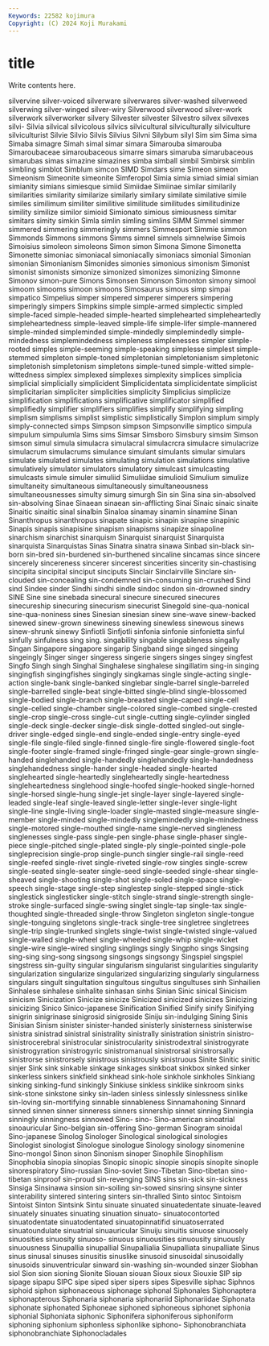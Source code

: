 ```yaml
---
Keywords: 22582 kojimura
Copyright: (C) 2024 Koji Murakami
---
```


# title

Write contents here.



silvervine silver-voiced silverware silverwares silver-washed
silverweed silverwing silver-winged silver-wiry Silverwood silverwood silver-work silverwork silverworker silvery
Silvester silvester Silvestro silvex silvexes silvi- Silvia silvical silvicolous silvics
silvicultural silviculturally silviculture silviculturist Silvie Silvio Silvis Silvius Silvni Silybum
silyl Sim sim Sima sima Simaba simagre Simah simal simar
simara Simarouba simarouba Simaroubaceae simaroubaceous simarre simars simaruba simarubaceous simarubas
simas simazine simazines simba simball simbil Simbirsk simblin simbling simblot
Simblum simcon SIMD Simdars sime Simeon simeon Simeonism Simeonite simeonite
Simferopol Simia simia simiad simial simian simianity simians simiesque simiid
Simiidae Simiinae similar similarily similarities similarity similarize similarly similary similate
similative simile similes similimum similiter similitive similitude similitudes similitudinize simility
similize similor simioid Simionato simious simiousness simitar simitars simity simkin
Simla simlin simling simlins SIMM Simmel simmer simmered simmering simmeringly
simmers Simmesport Simmie simmon Simmonds Simmons simmons Simms simnel simnels
simnelwise Simois Simoisius simoleon simoleons Simon simon Simona Simone Simonetta
Simonette simoniac simoniacal simoniacally simoniacs simonial Simonian simonian Simonianism Simonides
simonies simonious simonism Simonist simonist simonists simonize simonized simonizes simonizing
Simonne Simonov simon-pure Simons Simonsen Simonson Simonton simony simool simoom
simooms simoon simoons Simosaurus simous simp simpai simpatico Simpelius simper
simpered simperer simperers simpering simperingly simpers Simpkins simple simple-armed simplectic
simpled simple-faced simple-headed simple-hearted simplehearted simpleheartedly simpleheartedness simple-leaved simple-life simple-lifer
simple-mannered simple-minded simpleminded simple-mindedly simplemindedly simple-mindedness simplemindedness simpleness simplenesses simpler
simple-rooted simples simple-seeming simple-speaking simplesse simplest simple-stemmed simpleton simple-toned simpletonian
simpletonianism simpletonic simpletonish simpletonism simpletons simple-tuned simple-witted simple-wittedness simplex simplexed
simplexes simplexity simplices simplicia simplicial simplicially simplicident Simplicidentata simplicidentate simplicist
simplicitarian simpliciter simplicities simplicity Simplicius simplicize simplification simplifications simplificative simplificator
simplified simplifiedly simplifier simplifiers simplifies simplify simplifying simpling simplism simplisms
simplist simplistic simplistically Simplon simplum simply simply-connected simps Simpson simpson
Simpsonville simptico simpula simpulum simpulumla Sims sims Simsar Simsboro Simsbury
simsim Simson simson simul simula simulacra simulacral simulacrcra simulacre simulacrize
simulacrum simulacrums simulance simulant simulants simular simulars simulate simulated simulates
simulating simulation simulations simulative simulatively simulator simulators simulatory simulcast simulcasting
simulcasts simule simuler simuliid Simuliidae simulioid Simulium simulize simultaneity simultaneous
simultaneously simultaneousness simultaneousnesses simulty simurg simurgh Sin sin Sina sina
sin-absolved sin-absolving Sinae Sinaean sinaean sin-afflicting Sinai Sinaic sinaic sinaite
Sinaitic sinaitic sinal sinalbin Sinaloa sinamay sinamin sinamine Sinan Sinanthropus
sinanthropus sinapate sinapic sinapin sinapine sinapinic Sinapis sinapis sinapisine sinapism
sinapisms sinapize sinapoline sinarchism sinarchist sinarquism Sinarquist sinarquist Sinarquista sinarquista
Sinarquistas Sinas Sinatra sinatra sinawa Sinbad sin-black sin-born sin-bred sin-burdened
sin-burthened sincaline sincamas since sincere sincerely sincereness sincerer sincerest sincerities
sincerity sin-chastising sincipita sincipital sinciput sinciputs Sinclair Sinclairville Sinclare sin-clouded
sin-concealing sin-condemned sin-consuming sin-crushed Sind sind Sindee sinder Sindhi sindhi
sindle sindoc sindon sin-drowned sindry SINE Sine sine sinebada sinecural
sinecure sinecured sinecures sinecureship sinecuring sinecurism sinecurist Sinegold sine-qua-nonical sine-qua-noniness
sines Sinesian sinesian sinew sine-wave sinew-backed sinewed sinew-grown sinewiness sinewing
sinewless sinewous sinews sinew-shrunk sinewy Sinfiotli Sinfjotli sinfonia sinfonie sinfonietta
sinful sinfully sinfulness sing sing. singability singable singableness singally Singan
Singapore singapore singarip Singband singe singed singeing singeingly Singer singer
singeress singerie singers singes singey singfest Singfo Singh singh Singhal
Singhalese singhalese singillatim sing-in singing singingfish singingfishes singingly singkamas single
single-acting single-action single-bank single-banked singlebar single-barrel single-barreled single-barrelled single-beat single-bitted
single-blind single-blossomed single-bodied single-branch single-breasted single-caped single-cell single-celled single-chamber single-colored
single-combed single-crested single-crop single-cross single-cut single-cutting single-cylinder singled single-deck single-decker
single-disk single-dotted singled-out single-driver single-edged single-end single-ended single-entry single-eyed single-file
single-filed single-finned single-fire single-flowered single-foot single-footer single-framed single-fringed single-gear single-grown
single-handed singlehanded single-handedly singlehandedly single-handedness singlehandedness single-hander single-headed single-hearted singlehearted
single-heartedly singleheartedly single-heartedness singleheartedness singlehood single-hoofed single-hooked single-horned single-horsed single-hung
single-jet single-layer single-layered single-leaded single-leaf single-leaved single-letter single-lever single-light single-line
single-living single-loader single-masted single-measure single-member single-minded single-mindedly singlemindedly single-mindedness single-motored
single-mouthed single-name single-nerved singleness singlenesses single-pass single-pen single-phase single-phaser single-piece
single-pitched single-plated single-ply single-pointed single-pole singleprecision single-prop single-punch singler single-rail
single-reed single-reefed single-rivet single-riveted single-row singles single-screw single-seated single-seater single-seed
single-seeded single-shear single-sheaved single-shooting single-shot single-soled single-space single-speech single-stage single-step
singlestep single-stepped single-stick singlestick singlesticker single-stitch single-strand single-strength single-stroke single-surfaced
single-swing singlet single-tap single-tax single-thoughted single-threaded single-throw Singleton singleton single-tongue
single-tonguing singletons single-track single-tree singletree singletrees single-trip single-trunked singlets single-twist
single-twisted single-valued single-walled single-wheel single-wheeled single-whip single-wicket single-wire single-wired singling
singlings singly Singpho sings Singsing sing-sing sing-song singsong singsongs singsongy
Singspiel singspiel singstress sin-guilty singular singularism singularist singularities singularity singularization
singularize singularized singularizing singularly singularness singulars singult singultation singultous singultus
singultuses sinh Sinhailien Sinhalese sinhalese sinhalite sinhasan sinhs Sinian Sinic
sinical Sinicism sinicism Sinicization Sinicize sinicize Sinicized sinicized sinicizes Sinicizing
sinicizing Sinico Sinico-japanese Sinification Sinified Sinify sinify Sinifying sinigrin sinigrinase
sinigrosid sinigroside Siniju sin-indulging Sining Sinis Sinisian Sinism sinister sinister-handed
sinisterly sinisterness sinisterwise sinistra sinistrad sinistral sinistrality sinistrally sinistration sinistrin
sinistro- sinistrocerebral sinistrocular sinistrocularity sinistrodextral sinistrogyrate sinistrogyration sinistrogyric sinistromanual sinistrorsal
sinistrorsally sinistrorse sinistrorsely sinistrous sinistrously sinistruous Sinite Sinitic sinitic sinjer
Sink sink sinkable sinkage sinkages sinkboat sinkbox sinked sinker sinkerless
sinkers sinkfield sinkhead sink-hole sinkhole sinkholes Sinkiang sinking sinking-fund sinkingly
Sinkiuse sinkless sinklike sinkroom sinks sink-stone sinkstone sinky sin-laden sinless
sinlessly sinlessness sinlike sin-loving sin-mortifying sinnable sinnableness Sinnamahoning Sinnard sinned
sinnen sinner sinneress sinners sinnership sinnet sinning Sinningia sinningly sinningness
sinnowed Sino- sino- Sino-american sinoatrial sinoauricular Sino-belgian sin-offering Sino-german Sinogram
sinoidal Sino-japanese Sinolog Sinologer Sinological sinological sinologies Sinologist sinologist Sinologue
sinologue Sinology sinology sinomenine Sino-mongol Sinon sinon Sinonism sinoper Sinophile
Sinophilism Sinophobia sinopia sinopias Sinopic sinopic sinopie sinopis sinopite sinople
sinorespiratory Sino-russian Sino-soviet Sino-Tibetan Sino-tibetan sino-tibetan sinproof sin-proud sin-revenging SINS
sins sin-sick sin-sickness Sinsiga Sinsinawa sinsion sin-soiling sin-sowed sinsring sinsyne
sinter sinterability sintered sintering sinters sin-thralled Sinto sintoc Sintoism Sintoist
Sinton Sintsink Sintu sinuate sinuated sinuatedentate sinuate-leaved sinuately sinuates sinuating
sinuation sinuato- sinuatocontorted sinuatodentate sinuatodentated sinuatopinnatifid sinuatoserrated sinuatoundulate sinuatrial sinuauricular
Sinuiju sinuitis sinuose sinuosely sinuosities sinuosity sinuoso- sinuous sinuousities sinuousity
sinuously sinuousness Sinupallia sinupallial Sinupallialia Sinupalliata sinupalliate Sinus sinus sinusal
sinuses sinusitis sinuslike sinusoid sinusoidal sinusoidally sinusoids sinuventricular sinward sin-washing
sin-wounded sinzer Siobhan siol Sion sion sioning Sionite Siouan siouan
Sioux sioux Siouxie SIP sip sipage sipapu SIPC sipe siped
siper sipers sipes Sipesville siphac Siphnos siphoid siphon siphonaceous siphonage
siphonal Siphonales Siphonaptera siphonapterous Siphonaria siphonaria siphonariid Siphonariidae Siphonata siphonate
siphonated Siphoneae siphoned siphoneous siphonet siphonia siphonial Siphoniata siphonic Siphonifera
siphoniferous siphoniform siphoning siphonium siphonless siphonlike siphono- Siphonobranchiata siphonobranchiate Siphonocladales
